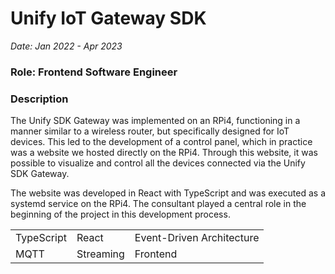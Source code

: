 # Unify IoT Gateway SDK

*Date: Jan 2022 - Apr 2023*

### Role: Frontend Software Engineer

### Description

The Unify SDK Gateway was implemented on an RPi4, functioning in a manner similar to a wireless router, but specifically designed for IoT devices. This led to the development of a control panel, which in practice was a website we hosted directly on the RPi4. Through this website, it was possible to visualize and control all the devices connected via the Unify SDK Gateway.

The website was developed in React with TypeScript and was executed as a systemd service on the RPi4. The consultant played a central role in the beginning of the project in this development process.

<table>
    <tr>
        <td>TypeScript</td>
        <td>React</td>
        <td>Event-Driven Architecture</td>
    </tr>
    <tr>
        <td>MQTT</td>
        <td>Streaming</td>
        <td>Frontend</td>
    </tr>
</table>
